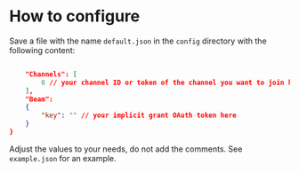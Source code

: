 How to configure
===

Save a file with the name `default.json` in the `config` directory with the following content:

```json

    "Channels": [
        0 // your channel ID or token of the channel you want to join here
    ],
    "Beam":
    {
        "key": "" // your implicit grant OAuth token here
    }
}
```

Adjust the values to your needs, do not add the comments. See `example.json` for an example.